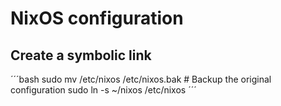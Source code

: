# NixOS configuration

## Create a symbolic link

´´´bash
sudo mv /etc/nixos /etc/nixos.bak  # Backup the original configuration
sudo ln -s ~/nixos /etc/nixos
´´´
